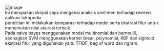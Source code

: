 ![image](https://user-images.githubusercontent.com/67007362/218278623-31a60e12-0c5f-4517-8ce9-c0d7804c6860.png) <br>
Ini merupakan skripsi saya mengenai analisis sentimen terhadap reviews aplikasi tokopedia. <br>
penelitian ini melakukan komparasi terhadap model serta ekstrasi fitur untuk menemukan nilai akurasi terbaik. <br>
Pada naive bayes menggunakan model multinomial dan bernoulli, sednagkan SVM menggunakan kernel linear, polynomial, RBF dan sigmoid.<br>
ekstrasi fitur yang digunakan yaitu TFIDF, bag of word dan ngram.
